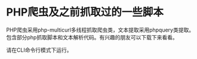 # PHP爬虫及之前抓取过的一些脚本

PHP爬虫采用php-multicurl多线程抓取爬虫类，文本提取采用phpquery类提取。包含部分php抓取脚本和文本解析代码。有兴趣的朋友可以下载下来看看。

请在CLI命令行模式下运行。